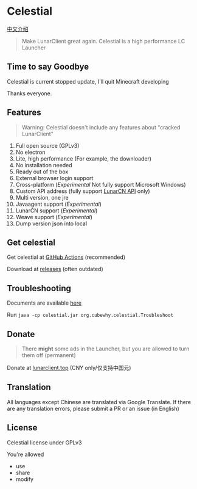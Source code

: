# Celestial

[中文介绍](./README_zh.md)

> Make LunarClient great again. Celestial is a high performance LC Launcher

## Time to say Goodbye

Celestial is current stopped update, I'll quit Minecraft developing

Thanks everyone.

## Features

> Warning: Celestial doesn't include any features about "cracked LunarClient"

1. Full open source (GPLv3)
2. No electron
3. Lite, high performance (For example, the downloader)
4. No installation needed
5. Ready out of the box
6. External browser login support
7. Cross-platform (*Experimental* Not fully support Microsoft Windows)
8. Custom API address (fully support [LunarCN API](https://github.com/CubeWhyMC/website) only)
9. Multi version, one jre
10. Javaagent support (*Experimental*)
11. LunarCN support (*Experimental*)
12. Weave support (*Experimental*)
13. Dump version json into local

## Get celestial

Get celestial at [GitHub Actions](https://github.com/CubeWhyMC/celestial/actions) (recommended)

Download at [releases](https://github.com/cubewhy/celestial/releases) (often outdated)

## Troubleshooting

Documents are available [here](https://www.lunarclient.top/help)

Run `java -cp celestial.jar org.cubewhy.celestial.Troubleshoot`


## Donate

> There **might** some ads in the Launcher, but you are allowed to turn them off (permanent)

Donate at [lunarclient.top](https://www.lunarclient.top/donate) (CNY only/仅支持中国元)

## Translation

All languages except Chinese are translated via Google Translate.
If there are any translation errors, please submit a PR or an issue (in English)

## License

Celestial license under GPLv3

You're allowed

- use
- share
- modify

